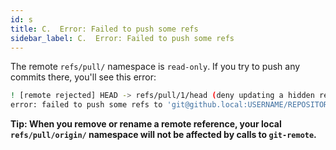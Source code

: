 ```yaml
---
id: s
title: C.  Error: Failed to push some refs
sidebar_label: C.  Error: Failed to push some refs
---
```




The remote `refs/pull/` namespace is `read-only`. If you try to push any commits there, you'll see this error:

```sh
! [remote rejected] HEAD -> refs/pull/1/head (deny updating a hidden ref)
error: failed to push some refs to 'git@github.local:USERNAME/REPOSITORY.git'
```


**Tip: When you remove or rename a remote reference, your local `refs/pull/origin/` namespace will not be affected by calls to `git-remote`.**
